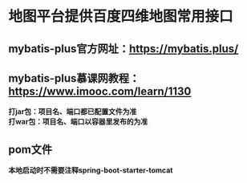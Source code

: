 # 地图平台提供百度四维地图常用接口
## mybatis-plus官方网址：https://mybatis.plus/
## mybatis-plus慕课网教程：https://www.imooc.com/learn/1130
**打jar包：项目名、端口都已配置文件为准**
<br>**打war包：项目名、端口以容器里发布的为准**
## pom文件
**本地启动时不需要注释spring-boot-starter-tomcat**
